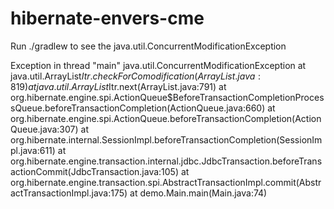 hibernate-envers-cme
====================

Run ./gradlew to see the java.util.ConcurrentModificationException

Exception in thread "main" java.util.ConcurrentModificationException
	at java.util.ArrayList$Itr.checkForComodification(ArrayList.java:819)
	at java.util.ArrayList$Itr.next(ArrayList.java:791)
	at org.hibernate.engine.spi.ActionQueue$BeforeTransactionCompletionProcessQueue.beforeTransactionCompletion(ActionQueue.java:660)
	at org.hibernate.engine.spi.ActionQueue.beforeTransactionCompletion(ActionQueue.java:307)
	at org.hibernate.internal.SessionImpl.beforeTransactionCompletion(SessionImpl.java:611)
	at org.hibernate.engine.transaction.internal.jdbc.JdbcTransaction.beforeTransactionCommit(JdbcTransaction.java:105)
	at org.hibernate.engine.transaction.spi.AbstractTransactionImpl.commit(AbstractTransactionImpl.java:175)
	at demo.Main.main(Main.java:74)

